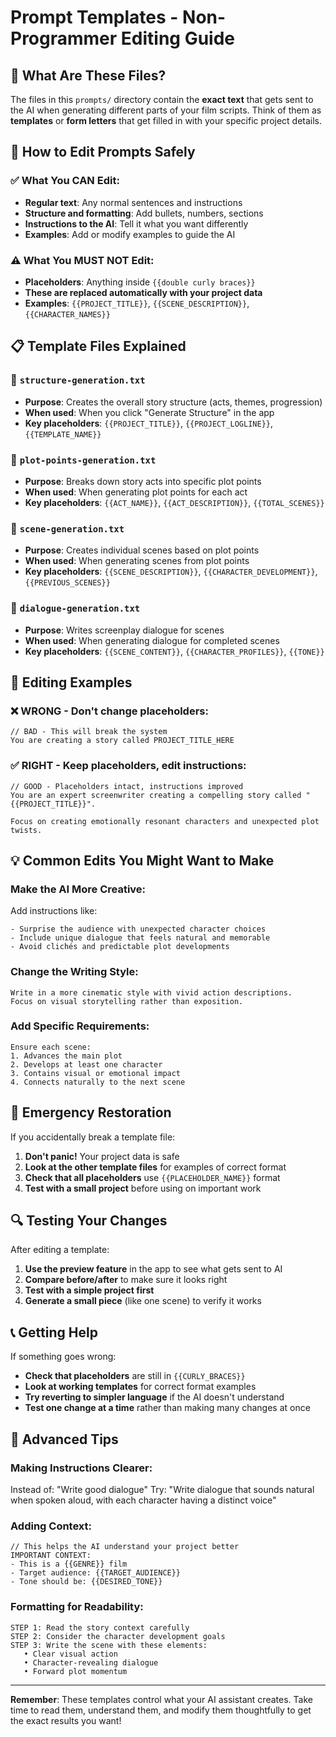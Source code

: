 # Prompt Templates - Non-Programmer Editing Guide

## 🎯 What Are These Files?

The files in this `prompts/` directory contain the **exact text** that gets sent to the AI when generating different parts of your film scripts. Think of them as **templates** or **form letters** that get filled in with your specific project details.

## 📝 How to Edit Prompts Safely

### ✅ What You CAN Edit:
- **Regular text**: Any normal sentences and instructions
- **Structure and formatting**: Add bullets, numbers, sections
- **Instructions to the AI**: Tell it what you want differently
- **Examples**: Add or modify examples to guide the AI

### ⚠️ What You MUST NOT Edit:
- **Placeholders**: Anything inside `{{double curly braces}}`
- **These are replaced automatically with your project data**
- **Examples**: `{{PROJECT_TITLE}}`, `{{SCENE_DESCRIPTION}}`, `{{CHARACTER_NAMES}}`

## 📋 Template Files Explained

### 📄 `structure-generation.txt`
- **Purpose**: Creates the overall story structure (acts, themes, progression)
- **When used**: When you click "Generate Structure" in the app
- **Key placeholders**: `{{PROJECT_TITLE}}`, `{{PROJECT_LOGLINE}}`, `{{TEMPLATE_NAME}}`

### 📄 `plot-points-generation.txt`  
- **Purpose**: Breaks down story acts into specific plot points
- **When used**: When generating plot points for each act
- **Key placeholders**: `{{ACT_NAME}}`, `{{ACT_DESCRIPTION}}`, `{{TOTAL_SCENES}}`

### 📄 `scene-generation.txt`
- **Purpose**: Creates individual scenes based on plot points
- **When used**: When generating scenes from plot points
- **Key placeholders**: `{{SCENE_DESCRIPTION}}`, `{{CHARACTER_DEVELOPMENT}}`, `{{PREVIOUS_SCENES}}`

### 📄 `dialogue-generation.txt`
- **Purpose**: Writes screenplay dialogue for scenes
- **When used**: When generating dialogue for completed scenes
- **Key placeholders**: `{{SCENE_CONTENT}}`, `{{CHARACTER_PROFILES}}`, `{{TONE}}`

## 🔧 Editing Examples

### ❌ WRONG - Don't change placeholders:
```
// BAD - This will break the system
You are creating a story called PROJECT_TITLE_HERE
```

### ✅ RIGHT - Keep placeholders, edit instructions:
```
// GOOD - Placeholders intact, instructions improved
You are an expert screenwriter creating a compelling story called "{{PROJECT_TITLE}}".

Focus on creating emotionally resonant characters and unexpected plot twists.
```

## 💡 Common Edits You Might Want to Make

### Make the AI More Creative:
Add instructions like:
```
- Surprise the audience with unexpected character choices
- Include unique dialogue that feels natural and memorable
- Avoid clichés and predictable plot developments
```

### Change the Writing Style:
```
Write in a more cinematic style with vivid action descriptions.
Focus on visual storytelling rather than exposition.
```

### Add Specific Requirements:
```
Ensure each scene:
1. Advances the main plot
2. Develops at least one character
3. Contains visual or emotional impact
4. Connects naturally to the next scene
```

## 🚨 Emergency Restoration

If you accidentally break a template file:
1. **Don't panic!** Your project data is safe
2. **Look at the other template files** for examples of correct format
3. **Check that all placeholders** use `{{PLACEHOLDER_NAME}}` format
4. **Test with a small project** before using on important work

## 🔍 Testing Your Changes

After editing a template:
1. **Use the preview feature** in the app to see what gets sent to AI
2. **Compare before/after** to make sure it looks right
3. **Test with a simple project first**
4. **Generate a small piece** (like one scene) to verify it works

## 📞 Getting Help

If something goes wrong:
- **Check that placeholders** are still in `{{CURLY_BRACES}}`
- **Look at working templates** for correct format examples
- **Try reverting to simpler language** if the AI doesn't understand
- **Test one change at a time** rather than making many changes at once

## 🎨 Advanced Tips

### Making Instructions Clearer:
Instead of: "Write good dialogue"
Try: "Write dialogue that sounds natural when spoken aloud, with each character having a distinct voice"

### Adding Context:
```
// This helps the AI understand your project better
IMPORTANT CONTEXT:
- This is a {{GENRE}} film
- Target audience: {{TARGET_AUDIENCE}}  
- Tone should be: {{DESIRED_TONE}}
```

### Formatting for Readability:
```
STEP 1: Read the story context carefully
STEP 2: Consider the character development goals
STEP 3: Write the scene with these elements:
   • Clear visual action
   • Character-revealing dialogue  
   • Forward plot momentum
```

---

**Remember**: These templates control what your AI assistant creates. Take time to read them, understand them, and modify them thoughtfully to get the exact results you want! 